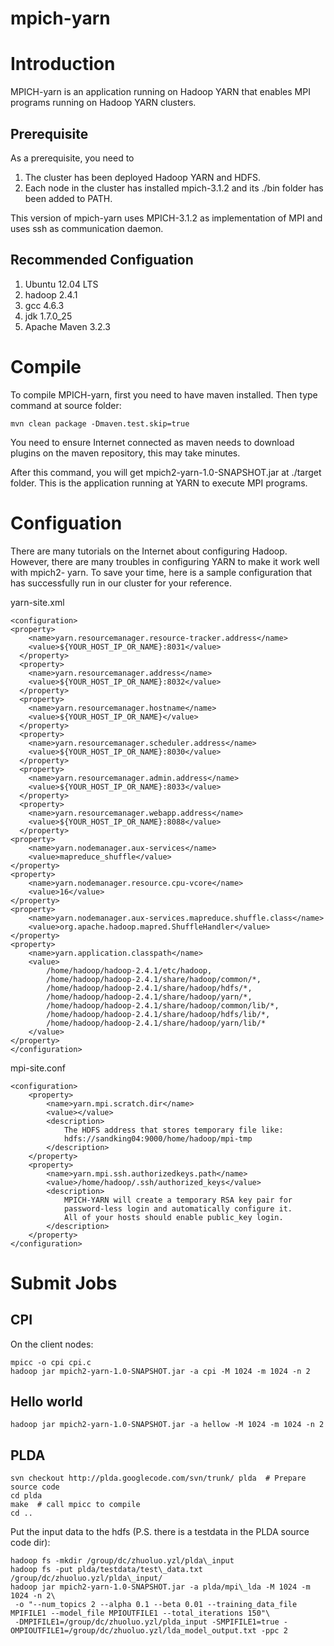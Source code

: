 mpich-yarn
===========
# Introduction

MPICH-yarn is an application running on Hadoop YARN that enables
MPI programs running on Hadoop YARN clusters. 

## Prerequisite

As a prerequisite, you need to

1. The cluster has been deployed Hadoop YARN and HDFS.
2. Each node in the cluster has installed mpich-3.1.2 and its ./bin
folder has been added to PATH.

This version of mpich-yarn uses MPICH-3.1.2 as implementation of MPI
and uses ssh as communication daemon.

## Recommended Configuation

1. Ubuntu 12.04 LTS
2. hadoop 2.4.1
3. gcc 4.6.3
4. jdk 1.7.0_25
5. Apache Maven 3.2.3

# Compile

To compile MPICH-yarn, first you need to have maven installed. Then 
type command at source folder:

	mvn clean package -Dmaven.test.skip=true
	
You need to ensure Internet connected as maven needs to download plugins
on the maven repository, this may take minutes.

After this command, you will get mpich2-yarn-1.0-SNAPSHOT.jar at
./target folder. This is the application running at YARN to execute
MPI programs.

# Configuation

There are many tutorials on the Internet about configuring Hadoop. However,
there are many troubles in configuring YARN to make it work well with mpich2-
yarn. To save your time, here is a sample configuration that has successfully
run in our cluster for your reference.

yarn-site.xml

	<configuration>
	<property>
	    <name>yarn.resourcemanager.resource-tracker.address</name>
	    <value>${YOUR_HOST_IP_OR_NAME}:8031</value>
	  </property>
	  <property>
	    <name>yarn.resourcemanager.address</name>
	    <value>${YOUR_HOST_IP_OR_NAME}:8032</value>
	  </property>
	  <property>
	    <name>yarn.resourcemanager.hostname</name>
	    <value>${YOUR_HOST_IP_OR_NAME}</value>
	  </property>
	  <property>
	    <name>yarn.resourcemanager.scheduler.address</name>
	    <value>${YOUR_HOST_IP_OR_NAME}:8030</value>
	  </property>
	  <property>
	    <name>yarn.resourcemanager.admin.address</name>
	    <value>${YOUR_HOST_IP_OR_NAME}:8033</value>
	  </property>
	  <property>
	    <name>yarn.resourcemanager.webapp.address</name>
	    <value>${YOUR_HOST_IP_OR_NAME}:8088</value>
	  </property>
	<property>
		<name>yarn.nodemanager.aux-services</name>
		<value>mapreduce_shuffle</value>
	</property>
	<property>
		<name>yarn.nodemanager.resource.cpu-vcore</name>
		<value>16</value>
	</property>
	<property>
		<name>yarn.nodemanager.aux-services.mapreduce.shuffle.class</name>
		<value>org.apache.hadoop.mapred.ShuffleHandler</value>
	</property>
	<property>
		<name>yarn.application.classpath</name>
		<value>
			/home/hadoop/hadoop-2.4.1/etc/hadoop,
			/home/hadoop/hadoop-2.4.1/share/hadoop/common/*,
			/home/hadoop/hadoop-2.4.1/share/hadoop/hdfs/*,
			/home/hadoop/hadoop-2.4.1/share/hadoop/yarn/*,
			/home/hadoop/hadoop-2.4.1/share/hadoop/common/lib/*,
			/home/hadoop/hadoop-2.4.1/share/hadoop/hdfs/lib/*,
			/home/hadoop/hadoop-2.4.1/share/hadoop/yarn/lib/*
		</value>
	</property>
	</configuration>
	
mpi-site.conf

	<configuration>
		<property>
			<name>yarn.mpi.scratch.dir</name>
			<value></value>
			<description>
				The HDFS address that stores temporary file like:
				hdfs://sandking04:9000/home/hadoop/mpi-tmp
			</description>
		</property>
		<property>
			<name>yarn.mpi.ssh.authorizedkeys.path</name>
			<value>/home/hadoop/.ssh/authorized_keys</value>
			<description>
				MPICH-YARN will create a temporary RSA key pair for
				password-less login and automatically configure it. 
				All of your hosts should enable public_key login.
			</description>
		</property>
	</configuration> 

# Submit Jobs

## CPI

On the client nodes:

    mpicc -o cpi cpi.c
    hadoop jar mpich2-yarn-1.0-SNAPSHOT.jar -a cpi -M 1024 -m 1024 -n 2

## Hello world

    hadoop jar mpich2-yarn-1.0-SNAPSHOT.jar -a hellow -M 1024 -m 1024 -n 2

## PLDA

    svn checkout http://plda.googlecode.com/svn/trunk/ plda  # Prepare source code
    cd plda
    make  # call mpicc to compile
    cd ..

Put the input data to the hdfs (P.S. there is a testdata in the PLDA source
code dir):

    hadoop fs -mkdir /group/dc/zhuoluo.yzl/plda\_input
    hadoop fs -put plda/testdata/test\_data.txt /group/dc/zhuoluo.yzl/plda\_input/
    hadoop jar mpich2-yarn-1.0-SNAPSHOT.jar -a plda/mpi\_lda -M 1024 -m 1024 -n 2\
     -o "--num_topics 2 --alpha 0.1 --beta 0.01 --training_data_file MPIFILE1 --model_file MPIOUTFILE1 --total_iterations 150"\
     -DMPIFILE1=/group/dc/zhuoluo.yzl/plda_input -SMPIFILE1=true -OMPIOUTFILE1=/group/dc/zhuoluo.yzl/lda_model_output.txt -ppc 2
